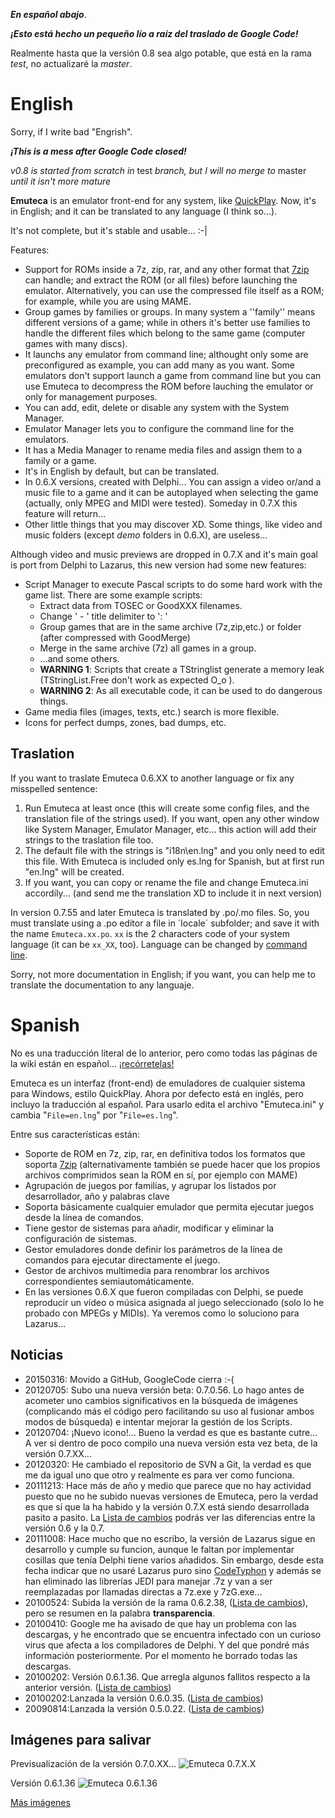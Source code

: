 

_**En español abajo**_.

_**¡Esto está hecho un pequeño lío a raíz del traslado de Google Code!**_

Realmente hasta que la versión 0.8 sea algo potable, que está en la rama _test_, no actualizaré la _master_.

# English #
Sorry, if I write bad "Engrish".

_**¡This is a mess after Google Code closed!**_

_v0.8 is started from scratch in_ test _branch, but I will no merge to_ master _until it isn't more mature_

**Emuteca** is an emulator front-end for any system, like [QuickPlay](http://www.quickplayfrontend.com/). Now, it's in English; and it can be translated to any language (I think so...).

It's not complete, but it's stable and usable... :-|

Features:
  * Support for ROMs inside a 7z, zip, rar, and any other format that [7zip](http://www.7-zip.org/) can handle; and extract the ROM (or all files) before launching the emulator. Alternatively, you can use the compressed file itself as a ROM; for example, while you are using MAME.
  * Group games by families or groups. In many system a ''family'' means different versions of a game; while in others it's better use families to handle the different files which belong to the same game (computer games with many discs).
  * It launchs any emulator from command line; althought only some are preconfigured as example, you can add many as you want. Some emulators don't support launch a game from command line but you can use Emuteca to decompress the ROM before lauching the emulator or only for management purposes.
  * You can add, edit, delete or disable any system with the System Manager.
  * Emulator Manager lets you to configure the command line for the emulators.
  * It has a Media Manager to rename media files and assign them to a family or a game.
  * It's in English by default, but can be translated.
  * In 0.6.X versions, created with Delphi... You can assign a video or/and a music file to a game and it can be autoplayed when selecting the game (actually, only MPEG and MIDI were tested). Someday in 0.7.X this feature will return...
  * Other little things that you may discover XD.
Some things, like video and music folders (except _demo_ folders in 0.6.X), are useless...

Although video and music previews are dropped in 0.7.X and it's main goal is port from Delphi to Lazarus, this new version had some new features:
  * Script Manager to execute Pascal scripts to do some hard work with the game list. There are some example scripts:
    * Extract data from TOSEC or GoodXXX filenames.
    * Change ' - ' title delimiter to ': '
    * Group games that are in the same archive (7z,zip,etc.) or folder (after compressed with GoodMerge)
    * Merge in the same archive (7z) all games in a group.
    * ...and some others.
    * **WARNING 1**: Scripts that create a TStringlist generate a memory leak (TStringList.Free don't work as expected O\_o ).
    * **WARNING 2**: As all executable code, it can be used to do dangerous things.
  * Game media files (images, texts, etc.) search is more flexible.
  * Icons for perfect dumps, zones, bad dumps, etc.

## Traslation ##
If you want to traslate Emuteca 0.6.XX to another language or fix any misspelled sentence:
  1. Run Emuteca at least once (this will create some config files, and the translation file of the strings used). If you want, open any other window like System Manager, Emulator Manager, etc... this action will add their strings to the traslation file too.
  1. The default file with the strings is "i18n\en.lng" and you only need to edit this file. With Emuteca is included only es.lng for Spanish, but at first run "en.lng" will be created.
  1. If you want, you can copy or rename the file and change Emuteca.ini accordily... (and send me the translation XD to include it in next version)

In version 0.7.55 and later Emuteca is translated by .po/.mo files. So, you must translate using a .po editor a file in ´locale´ subfolder; and save it with the name `Emuteca.xx.po`. `xx` is the 2 characters code of your system language (it can be `xx_XX`, too). Language can be changed by [command line](../../wiki/CommandLine).

Sorry, not more documentation in English; if you want, you can help me to translate the documentation to any languaje.

# Spanish #

No es una traducción literal de lo anterior, pero como todas las páginas de la wiki están en español... [¡recórretelas!](../../wiki)

Emuteca es un interfaz (front-end) de emuladores de cualquier sistema para Windows, estilo QuickPlay. Ahora por defecto está en inglés, pero incluyo la traducción al español. Para usarlo edita el archivo "Emuteca.ini" y cambia "`File=en.lng`" por "`File=es.lng`".

Entre sus características están:
  * Soporte de ROM en 7z, zip, rar, en definitiva todos los formatos que soporta [7zip](http://www.7-zip.org/) (alternativamente también se puede hacer que los propios archivos comprimidos sean la ROM en sí, por ejemplo con MAME)
  * Agrupación de juegos por familias, y agrupar los listados por desarrollador, año y palabras clave
  * Soporta básicamente cualquier emulador que permita ejecutar juegos desde la línea de comandos.
  * Tiene gestor de sistemas para añadir, modificar y eliminar la configuración de sistemas.
  * Gestor emuladores donde definir los parámetros de la línea de comandos para ejecutar directamente el juego.
  * Gestor de archivos multimedia para renombrar los archivos correspondientes semiautomáticamente.
  * En las versiones 0.6.X que fueron compiladas con Delphi, se puede reproducir un vídeo o música asignada al juego seleccionado (solo lo he probado con MPEGs y MIDIs). Ya veremos como lo soluciono para Lazarus...

## Noticias ##
  * 20150316: Movido a GitHub, GoogleCode cierra :-(
  * 20120705: Subo una nueva versión beta: 0.7.0.56. Lo hago antes de acometer uno cambios significativos en la búsqueda de imágenes (complicando más el código pero facilitando su uso al fusionar ambos modos de búsqueda) e intentar mejorar la gestión de los Scripts.
  * 20120704: ¡Nuevo icono!... Bueno la verdad es que es bastante cutre... A ver si dentro de poco compilo una nueva versión esta vez beta, de la versión 0.7.XX...
  * 20120320: He cambiado el repositorio de SVN a Git, la verdad es que me da igual uno que otro y realmente es para ver como funciona.
  * 20111213: Hace más de año y medio que parece que no hay actividad puesto que no he subido nuevas versiones de Emuteca, pero la verdad es que sí que la ha habido y la versión 0.7.X está siendo desarrollada pasito a pasito. La [Lista de cambios](../../wiki/ChangeList.md) podrás ver las diferencias entre la versión 0.6 y la 0.7.
  * 20111008: Hace mucho que no escribo, la versión de Lazarus sigue en desarrollo y cumple su funcion, aunque le faltan por implementar cosillas que tenía Delphi tiene varios añadidos. Sin embargo, desde esta fecha indicar que no usaré Lazarus puro sino [CodeTyphon](http://www.pilotlogic.com/sitejoom/index.php/codetyphon) y además se han eliminado las librerías JEDI para manejar .7z y van a ser reemplazadas por llamadas directas a 7z.exe y 7zG.exe...
  * 20100524: Subida la versión de la rama 0.6.2.38, ([Lista de cambios](../../wiki/ChangeList)), pero se resumen en la palabra **transparencia**.
  * 20100410: Google me ha avisado de que hay un problema con las descargas, y he encontrado que se encuentra infectado con un curioso virus que afecta a los compiladores de Delphi. Y del que pondré más información posteriormente. Por el momento he borrado todas las descargas.
  * 20100202: Versión 0.6.1.36. Que arregla algunos fallitos respecto a la anterior versión. ([Lista de cambios](../../wiki/ChangeList))
  * 20100202:Lanzada la versión 0.6.0.35. ([Lista de cambios](../../wiki/ChangeList))
  * 20090814:Lanzada la versión 0.5.0.22. ([Lista de cambios](../../wiki/ChangeList))

## Imágenes para salivar ##
Previsualización de la versión 0.7.0.XX...
![Emuteca 0.7.X.X](../../wiki/img/0_7/GameManager%200_7_0_53.png)

Versión 0.6.1.36
![Emuteca 0.6.1.36](../../wiki/img/0_6/FormPrincipal2.png)

[Más imágenes](../../wiki/Screenshots)
